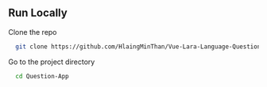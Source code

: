 ## Run Locally

Clone the repo

```bash
  git clone https://github.com/HlaingMinThan/Vue-Lara-Language-Question-App.git Question-App
```

Go to the project directory

```bash
  cd Question-App
```